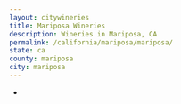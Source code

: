 ```yaml
---
layout: citywineries
title: Mariposa Wineries
description: Wineries in Mariposa, CA
permalink: /california/mariposa/mariposa/
state: ca
county: mariposa
city: mariposa
---
```

-
